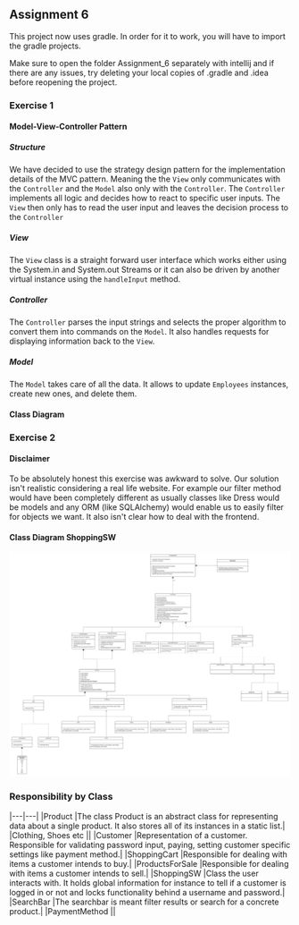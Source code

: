 ## Assignment 6
This project now uses gradle. In order for it to work, you will have to import the gradle projects.

Make sure to open the folder Assignment_6 separately with intellij and if there are any issues, try deleting your local copies of .gradle and .idea before reopening the project.

### Exercise 1

#### Model-View-Controller Pattern

##### Structure 

We have decided to use the strategy design pattern for the implementation details of 
the MVC pattern. Meaning the the ``View`` only communicates with the ``Controller`` and the 
``Model`` also only with the ``Controller``. The ``Controller`` implements all logic and decides 
how to react to specific user inputs. The ``View`` then only has to read the user input
and leaves the decision process to the ```Controller```

##### View
The ``View`` class is a straight forward user interface which works either using the
System.in and System.out Streams or it can also be driven by another virtual instance
using the ``handleInput`` method. 

##### Controller
The ``Controller`` parses the input strings and selects the proper algorithm to convert 
them into commands on the ``Model``. It also handles requests for displaying information
back to the ``View``.

##### Model
The ```Model``` takes care of all the data. It allows to update ``Employees``  instances, create new ones,
and delete them.  

#### Class Diagram

### Exercise 2

#### Disclaimer

To be absolutely honest this exercise was awkward to solve. Our solution isn't realistic considering a real life website. For example
our filter method would have been completely different as usually classes like Dress would be models and any ORM (like SQLAlchemy) 
would enable us to easily filter for objects we want. It also isn't clear how to deal with the frontend.

#### Class Diagram ShoppingSW

![ShoppingSW](ShoppingSW.png)

### Responsibility by Class

|---|---|
|Product                |The class Product is an abstract class for representing data about a single product. It also stores all of its instances in a static list.|
|Clothing, Shoes etc    ||
|Customer               |Representation of a customer. Responsible for validating password input, paying, setting customer specific settings like payment method.|
|ShoppingCart           |Responsible for dealing with items a customer intends to buy.|
|ProductsForSale        |Responsible for dealing with items a customer intends to sell.|
|ShoppingSW             |Class the user interacts with. It holds global information for instance to tell if a customer is logged in or not and locks functionality behind a username and password.|
|SearchBar              |The searchbar is meant filter results or search for a concrete product.|
|PaymentMethod          ||
